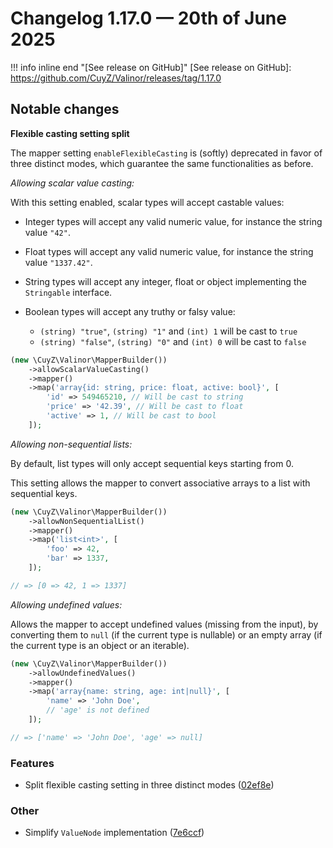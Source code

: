 # Changelog 1.17.0 — 20th of June 2025

!!! info inline end "[See release on GitHub]"
    [See release on GitHub]: https://github.com/CuyZ/Valinor/releases/tag/1.17.0

## Notable changes

**Flexible casting setting split**

The mapper setting `enableFlexibleCasting` is (softly) deprecated in favor of
three distinct modes, which guarantee the same functionalities as before.

*Allowing scalar value casting:*

With this setting enabled, scalar types will accept castable values:

- Integer types will accept any valid numeric value, for instance the
  string value `"42"`.

- Float types will accept any valid numeric value, for instance the
  string value `"1337.42"`.

- String types will accept any integer, float or object implementing the
  `Stringable` interface.

- Boolean types will accept any truthy or falsy value:
    * `(string) "true"`, `(string) "1"` and `(int) 1` will be cast to `true`
    * `(string) "false"`, `(string) "0"` and `(int) 0` will be cast to `false`

```php
(new \CuyZ\Valinor\MapperBuilder())
    ->allowScalarValueCasting()
    ->mapper()
    ->map('array{id: string, price: float, active: bool}', [
        'id' => 549465210, // Will be cast to string
        'price' => '42.39', // Will be cast to float
        'active' => 1, // Will be cast to bool
    ]);
```

*Allowing non-sequential lists:*

By default, list types will only accept sequential keys starting from 0.

This setting allows the mapper to convert associative arrays to a list with
sequential keys.

```php
(new \CuyZ\Valinor\MapperBuilder())
    ->allowNonSequentialList()
    ->mapper()
    ->map('list<int>', [
        'foo' => 42,
        'bar' => 1337,
    ]);

// => [0 => 42, 1 => 1337]
```

*Allowing undefined values:*

Allows the mapper to accept undefined values (missing from the input), by
converting them to `null` (if the current type is nullable) or an empty array (if the current type is an object or an iterable).

```php
(new \CuyZ\Valinor\MapperBuilder())
    ->allowUndefinedValues()
    ->mapper()
    ->map('array{name: string, age: int|null}', [
        'name' => 'John Doe',
        // 'age' is not defined
    ]);

// => ['name' => 'John Doe', 'age' => null]
```

### Features

* Split flexible casting setting in three distinct modes ([02ef8e](https://github.com/CuyZ/Valinor/commit/02ef8e79ca106db77209a6b97ffacd2a5d8c44b6))

### Other

* Simplify `ValueNode` implementation ([7e6ccf](https://github.com/CuyZ/Valinor/commit/7e6ccf8422b784e41418209691f100cede11c39d))
